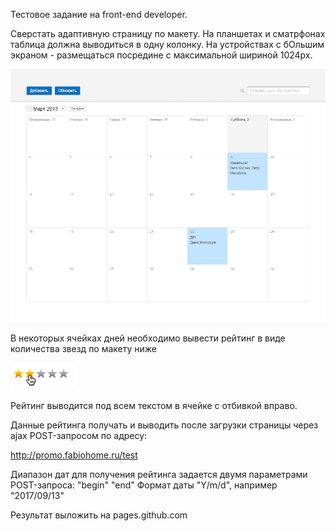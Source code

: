 Тестовое задание на front-end developer.

Сверстать адаптивную страницу по макету. На планшетах и сматрфонах таблица должна выводиться в одну колонку.
На устройствах с бОльшим экраном - размещаться посредине с максимальной шириной 1024px.

![alt text](img/calendar.png)

В некоторых ячейках дней необходимо вывести рейтинг в виде количества звезд по макету ниже

![alt text](img/stars.png)

Рейтинг выводится под всем текстом в ячейке с отбивкой вправо.

Данные рейтинга получать и выводить после загрузки страницы через ajax POST-запросом по адресу:

http://promo.fabiohome.ru/test
 
Диапазон дат для получения рейтинга задается двумя параметрами POST-запроса: 
"begin"
"end"
Формат даты "Y/m/d", например "2017/09/13"

Результат выложить на pages.github.com